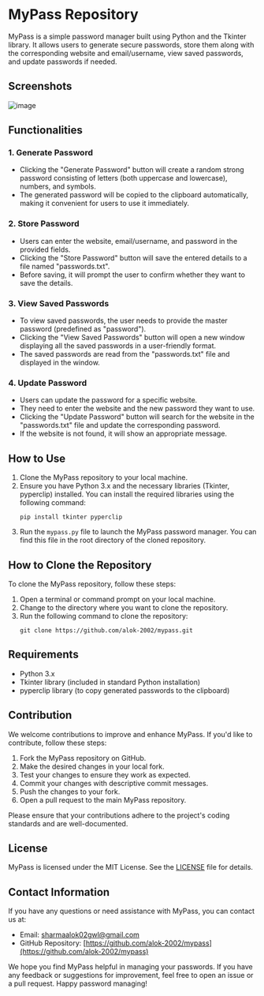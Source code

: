 # MyPass Repository

MyPass is a simple password manager built using Python and the Tkinter library. It allows users to generate secure passwords, store them along with the corresponding website and email/username, view saved passwords, and update passwords if needed.

## Screenshots

![image](https://github.com/Alok-2002/SecureKeyGen/assets/93814546/e8db24e8-8184-4ea1-b516-ab76c4395bcc)


## Functionalities

### 1. Generate Password
- Clicking the "Generate Password" button will create a random strong password consisting of letters (both uppercase and lowercase), numbers, and symbols.
- The generated password will be copied to the clipboard automatically, making it convenient for users to use it immediately.

### 2. Store Password
- Users can enter the website, email/username, and password in the provided fields.
- Clicking the "Store Password" button will save the entered details to a file named "passwords.txt".
- Before saving, it will prompt the user to confirm whether they want to save the details.

### 3. View Saved Passwords
- To view saved passwords, the user needs to provide the master password (predefined as "password").
- Clicking the "View Saved Passwords" button will open a new window displaying all the saved passwords in a user-friendly format.
- The saved passwords are read from the "passwords.txt" file and displayed in the window.

### 4. Update Password
- Users can update the password for a specific website.
- They need to enter the website and the new password they want to use.
- Clicking the "Update Password" button will search for the website in the "passwords.txt" file and update the corresponding password.
- If the website is not found, it will show an appropriate message.

## How to Use
1. Clone the MyPass repository to your local machine.
2. Ensure you have Python 3.x and the necessary libraries (Tkinter, pyperclip) installed. You can install the required libraries using the following command:
   ```
   pip install tkinter pyperclip
   ```
3. Run the `mypass.py` file to launch the MyPass password manager. You can find this file in the root directory of the cloned repository.

## How to Clone the Repository
To clone the MyPass repository, follow these steps:
1. Open a terminal or command prompt on your local machine.
2. Change to the directory where you want to clone the repository.
3. Run the following command to clone the repository:
   ```
   git clone https://github.com/alok-2002/mypass.git
   ```


## Requirements
- Python 3.x
- Tkinter library (included in standard Python installation)
- pyperclip library (to copy generated passwords to the clipboard)

## Contribution
We welcome contributions to improve and enhance MyPass. If you'd like to contribute, follow these steps:
1. Fork the MyPass repository on GitHub.
2. Make the desired changes in your local fork.
3. Test your changes to ensure they work as expected.
4. Commit your changes with descriptive commit messages.
5. Push the changes to your fork.
6. Open a pull request to the main MyPass repository.

Please ensure that your contributions adhere to the project's coding standards and are well-documented.

## License
MyPass is licensed under the MIT License. See the [LICENSE](LICENSE) file for details.

## Contact Information
If you have any questions or need assistance with MyPass, you can contact us at:

- Email: [sharmaalok02gwl@gmail.com](mailto:sharmaalok02gwl@gmail.com)
- GitHub Repository: [https://github.com/alok-2002/mypass](https://github.com/alok-2002/mypass)

We hope you find MyPass helpful in managing your passwords. If you have any feedback or suggestions for improvement, feel free to open an issue or a pull request. Happy password managing!
